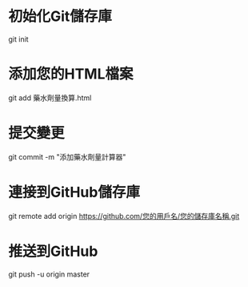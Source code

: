 # 初始化Git儲存庫
git init

# 添加您的HTML檔案
git add 藥水劑量換算.html

# 提交變更
git commit -m "添加藥水劑量計算器"

# 連接到GitHub儲存庫
git remote add origin https://github.com/您的用戶名/您的儲存庫名稱.git

# 推送到GitHub
git push -u origin master
